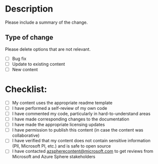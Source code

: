 # Description

Please include a summary of the change.

## Type of change

Please delete options that are not relevant.

- [ ] Bug fix
- [ ] Update to existing content
- [ ] New content

# Checklist:

- [ ] My content uses the appropriate readme template
- [ ] I have performed a self-review of my own code
- [ ] I have commented my code, particularly in hard-to-understand areas
- [ ] I have made corresponding changes to the documentation
- [ ] I have made the appropriate licensing updates
- [ ] I have permission to publish this content (in case the content was collaborative)
- [ ] I have verified that my content does not contain sensitive information (PII, Microsoft PI, etc.) and is safe to open source
- [ ] I have contacted azspherecontent@microsoft.com to get reviews from Microsoft and Azure Sphere stakeholders

